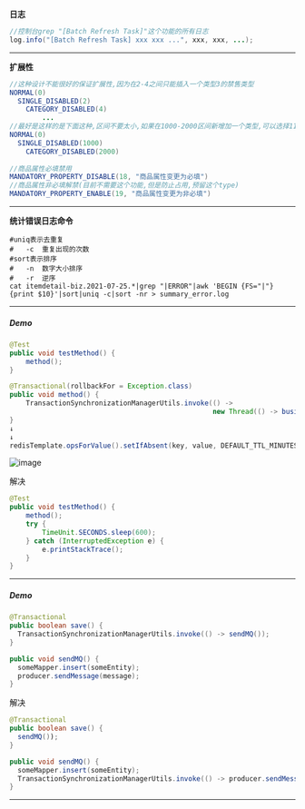 **日志**

```java
//控制台grep "[Batch Refresh Task]"这个功能的所有日志
log.info("[Batch Refresh Task] xxx xxx ...", xxx, xxx, ...);
```

---

**扩展性**

```java
//这种设计不能很好的保证扩展性,因为在2-4之间只能插入一个类型3的禁售类型
NORMAL(0)
  SINGLE_DISABLED(2)
  	CATEGORY_DISABLED(4)
  		...
//最好是这样的是下面这种,区间不要太小,如果在1000-2000区间新增加一个类型,可以选择1100或者1500
NORMAL(0)
  SINGLE_DISABLED(1000)
  	CATEGORY_DISABLED(2000)
  
//商品属性必填禁用
MANDATORY_PROPERTY_DISABLE(18, "商品属性变更为必填")
//商品属性非必填解禁(目前不需要这个功能,但是防止占用,预留这个type)
MANDATORY_PROPERTY_ENABLE(19, "商品属性变更为非必填")
```

---

**统计错误日志命令**

```shell
#uniq表示去重复
#	-c	重复出现的次数
#sort表示排序
#	-n	数字大小排序
#	-r	逆序
cat itemdetail-biz.2021-07-25.*|grep "|ERROR"|awk 'BEGIN {FS="|"} {print $10}'|sort|uniq -c|sort -nr > summary_error.log
```

---

##### Demo

```java
@Test
public void testMethod() {
    method();
}
```

```java
@Transactional(rollbackFor = Exception.class)
public void method() {
    TransactionSynchronizationManagerUtils.invoke(() ->
                                                  new Thread(() -> business()));
}
↓
↓
redisTemplate.opsForValue().setIfAbsent(key, value, DEFAULT_TTL_MINUTES, MINUTES);
```

![image](https://user-images.githubusercontent.com/4274041/100562395-9189c180-32f6-11eb-90f6-fb118a6f4c96.png)

解决

```java
@Test
public void testMethod() {
    method();
    try {
        TimeUnit.SECONDS.sleep(600);
    } catch (InterruptedException e) {
        e.printStackTrace();
    }
}
```

---

##### Demo

```java
@Transactional
public boolean save() {
  TransactionSynchronizationManagerUtils.invoke(() -> sendMQ());
}

public void sendMQ() {
  someMapper.insert(someEntity);
  producer.sendMessage(message);
}
```

解决

```java
@Transactional
public boolean save() {
  sendMQ());
}

public void sendMQ() {
  someMapper.insert(someEntity);
  TransactionSynchronizationManagerUtils.invoke(() -> producer.sendMessage(message));
}
```

---